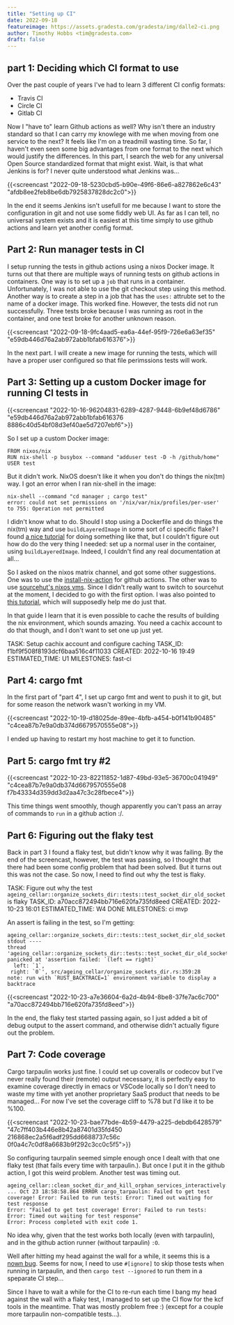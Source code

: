 ```yaml
---
title: "Setting up CI"
date: 2022-09-18
featureimage: https://assets.gradesta.com/gradesta/img/dalle2-ci.png
author: Timothy Hobbs <tim@gradesta.com>
draft: false
---
```


part 1: Deciding which CI format to use
-----------------------------------------------

Over the past couple of years I've had to learn 3 different CI config formats:

- Travis CI
- Circle CI
- Gitlab CI

Now I "have to" learn Github actions as well? Why isn't there an industry standard so that I can carry my knowlege with me when moving from one service to the next? It feels like I'm on a treadmill wasting time. So far, I haven't even seen some big advantages from one format to the next which would justify the differences. In this part, I search the web for any universal Open Source standardized format that might exist. Wait, is that what Jenkins is for? I never quite understood what Jenkins was...

{{<screencast "2022-09-18-5230cbd5-b90e-49f6-86e6-a827862e6c43" "afdb8ee2feb8be6db7925837828dc2c0">}}

In the end it seems Jenkins isn't usefull for me because I want to store the configuration in git and not use some fiddly web UI. As far as I can tell, no universal system exists and it is easiest at this time simply to use github actions and learn yet another config format.

Part 2: Run manager tests in CI
-------------------------------------

I setup running the tests in github actions using a nixos Docker image. It turns out that there are multiple ways of running tests on github actions in containers. One way is to set up a `job` that runs in a container. Unfortunately, I was not able to use the git checkout step using this method.  Another way is to create a step in a job that has the `uses:` attrubte set to the name of a docker image. This worked fine. However, the tests did not run successfully. Three tests broke because I was running as root in the container, and one test broke for another unknown reason.

{{<screencast "2022-09-18-9fc4aad5-ea6a-44ef-95f9-726e6a63ef35" "e59db446d76a2ab972abb1bfab616376">}}

In the next part. I will create a new image for running the tests, which will have a proper user configured so that file perimssions tests will work.

Part 3: Setting up a custom Docker image for running CI tests in
-------------------------------------------------------------------------------

{{<screencast "2022-10-16-96204831-6289-4287-9448-6b9ef48d6786" "e59db446d76a2ab972abb1bfab616376 8886c40d54bf08d3ef40ae5d7207ebf6">}}

So I set up a custom Docker image:

```
FROM nixos/nix
RUN nix-shell -p busybox --command "adduser test -D -h /github/home"
USER test
```

But it didn't work. NixOS doesn't like it when you don't do things the nix(tm) way. I got an error when I ran nix-shell in the image:

```
nix-shell --command "cd manager ; cargo test"
error: could not set permissions on '/nix/var/nix/profiles/per-user' to 755: Operation not permitted
```

I didn't know what to do. Should I stop using a Dockerfile and do things the nix(tm) way and use `buildLayeredImage` in some sort of ci specific flake? I found [a nice tutorial](https://thewagner.net/blog/2021/02/25/building-container-images-with-nix/) for doing something like that, but I couldn't figure out how do do the very thing I needed: set up a normal user in the container, using `buildLayeredImage`. Indeed, I couldn't find any real documentation at all... 

So I asked on the nixos matrix channel, and got some other suggestions. One was to use the [install-nix-action](https://github.com/cachix/install-nix-action) for github actions. The other was to use [sourcehut's nixos vms](https://man.sr.ht/builds.sr.ht/compatibility.md#nixos). Since I didn't really want to switch to sourcehut at the moment, I decided to go with the first option. I was also pointed to [this tutorial](https://nixos.org/guides/continuous-integration-github-actions.html), which will supposedly help me do just that.

In that guide I learn that it is even possible to cache the results of building the nix environment, which sounds amazing. You need a cachix account to do that though, and I don't want to set one up just yet.

TASK: Setup cachix account and configure caching
TASK_ID: f1bf9f508f8193dcf6baa516c4f11033
CREATED: 2022-10-16 19:49
ESTIMATED_TIME: U1
MILESTONES: fast-ci

Part 4: cargo fmt
---------------------

In the first part of "part 4", I set up cargo fmt and went to push it to git, but for some reason the network wasn't working in my VM.

{{<screencast "2022-10-19-d18025de-89ee-4bfb-a454-b0f141b90485" "c4cea87b7e9a0db374d6679570555e08">}}

I ended up having to restart my host machine to get it to function.

Part 5: cargo fmt try #2
-----------------------------

{{<screencast "2022-10-23-82211852-1d87-49bd-93e5-36700c041949" "c4cea87b7e9a0db374d6679570555e08 f7b43334d359dd3d2aa47c3c28fbece4">}}

This time things went smoothly, though apparently you can't pass an array of commands to `run` in a github action :/.

Part 6: Figuring out the flaky test
-----------------------------------------

Back in part 3 I found a flaky test, but didn't know why it was failing. By the end of the screencast, however, the test was passing, so I thought that there had been some config problem that had been solved. But it turns out this was not the case. So now, I need to find out why the test is flaky.

TASK: Figure out why the test `ageing_cellar::organize_sockets_dir::tests::test_socket_dir_old_socket` is flaky
TASK_ID: a70acc872494bb716e620fa735fd8eed
CREATED: 2022-10-23 16:01
ESTIMATED_TIME: W4 DONE
MILESTONES: ci mvp

An assert is failing in the test, so I'm getting:

```
ageing_cellar::organize_sockets_dir::tests::test_socket_dir_old_socket stdout ----
thread 'ageing_cellar::organize_sockets_dir::tests::test_socket_dir_old_socket' panicked at 'assertion failed: `(left == right)`
  left: `1`,
 right: `0`', src/ageing_cellar/organize_sockets_dir.rs:359:28
note: run with `RUST_BACKTRACE=1` environment variable to display a backtrace
```

{{<screencast "2022-10-23-a7e36604-6a2d-4b94-8be8-37fe7ac6c700" "a70acc872494bb716e620fa735fd8eed">}}

In the end, the flaky test started passing again, so I just added a bit of debug output to the assert command, and otherwise didn't actually figure out the problem.

Part 7: Code coverage
-------------------------

Cargo tarpaulin works just fine. I could set up coveralls or codecov but I've never really found their (remote) output necessary, it is perfectly easy to examine coverage directly in emacs or VSCode locally so I don't need to waste my time with yet another proprietary SaaS product that needs to be managed... For now I've set the coverage cliff to %78 but I'd like it to be %100.

{{<screencast "2022-10-23-bae77bde-4b59-4479-a225-debdb6428579" "47c7ff403b446e8b42a87401d35fd450 216868ec2a5f6adf295dd6688737c56c 0f0a4c7c0df8a6683b9f292c3cc0c5f5">}}

So configuring taurpalin seemed simple enough once I dealt with that one flaky test (that fails every time with tarpaulin.). But once I put it in the github action, I got this weird problem. Another test was timing out.

```
ageing_cellar::clean_socket_dir_and_kill_orphan_services_interactively::tests::test_term_than_ignore ... Oct 23 18:58:58.864 ERROR cargo_tarpaulin: Failed to get test coverage! Error: Failed to run tests: Error: Timed out waiting for test response
Error: "Failed to get test coverage! Error: Failed to run tests: Error: Timed out waiting for test response"
Error: Process completed with exit code 1.
```

No idea why, given that the test works both locally (even with tarpaulin), and in the github action runner (without tarpaulin) `:O`.

Well after hitting my head against the wall for a while, it seems this is a [nown bug](https://github.com/xd009642/tarpaulin/issues/971). Seems for now, I need to use `#[ignore]` to skip those tests when running in tarpaulin, and then `cargo test --ignored` to run them in a speparate CI step...

Since I have to wait a while for the CI to re-run each time I bang my head against the wall with a flaky test, I managed to set up the CI flow for the kcf tools in the meantime. That was mostly problem free :) (except for a couple more tarpaulin non-compatible tests...).
